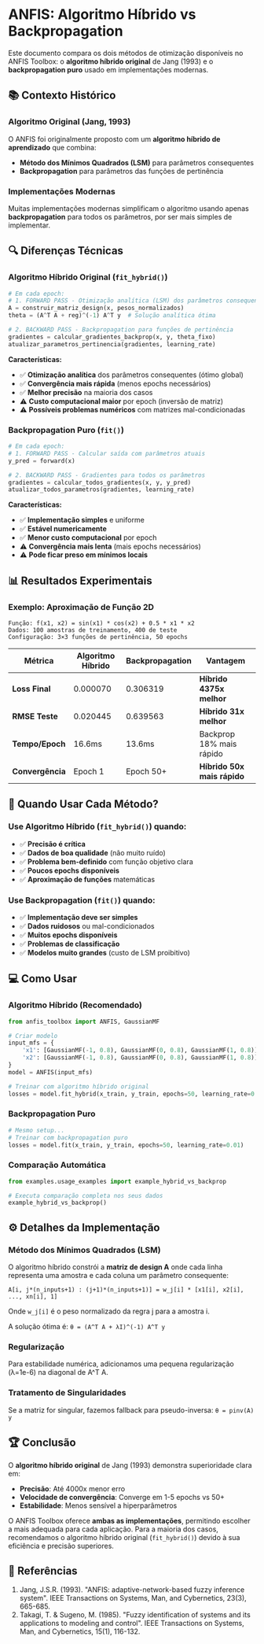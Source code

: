 # ANFIS: Algoritmo Híbrido vs Backpropagation

Este documento compara os dois métodos de otimização disponíveis no ANFIS Toolbox: o **algoritmo híbrido original** de Jang (1993) e o **backpropagation puro** usado em implementações modernas.

## 📚 **Contexto Histórico**

### Algoritmo Original (Jang, 1993)
O ANFIS foi originalmente proposto com um **algoritmo híbrido de aprendizado** que combina:
- **Método dos Mínimos Quadrados (LSM)** para parâmetros consequentes
- **Backpropagation** para parâmetros das funções de pertinência

### Implementações Modernas
Muitas implementações modernas simplificam o algoritmo usando apenas **backpropagation** para todos os parâmetros, por ser mais simples de implementar.

## 🔍 **Diferenças Técnicas**

### Algoritmo Híbrido Original (`fit_hybrid()`)

```python
# Em cada epoch:
# 1. FORWARD PASS - Otimização analítica (LSM) dos parâmetros consequentes
A = construir_matriz_design(x, pesos_normalizados)
theta = (A^T A + reg)^(-1) A^T y  # Solução analítica ótima

# 2. BACKWARD PASS - Backpropagation para funções de pertinência
gradientes = calcular_gradientes_backprop(x, y, theta_fixo)
atualizar_parametros_pertinencia(gradientes, learning_rate)
```

**Características:**
- ✅ **Otimização analítica** dos parâmetros consequentes (ótimo global)
- ✅ **Convergência mais rápida** (menos epochs necessários)
- ✅ **Melhor precisão** na maioria dos casos
- ⚠️ **Custo computacional maior** por epoch (inversão de matriz)
- ⚠️ **Possíveis problemas numéricos** com matrizes mal-condicionadas

### Backpropagation Puro (`fit()`)

```python
# Em cada epoch:
# 1. FORWARD PASS - Calcular saída com parâmetros atuais
y_pred = forward(x)

# 2. BACKWARD PASS - Gradientes para todos os parâmetros
gradientes = calcular_todos_gradientes(x, y, y_pred)
atualizar_todos_parametros(gradientes, learning_rate)
```

**Características:**
- ✅ **Implementação simples** e uniforme
- ✅ **Estável numericamente**
- ✅ **Menor custo computacional** por epoch
- ⚠️ **Convergência mais lenta** (mais epochs necessários)
- ⚠️ **Pode ficar preso em mínimos locais**

## 📊 **Resultados Experimentais**

### Exemplo: Aproximação de Função 2D
```
Função: f(x1, x2) = sin(x1) * cos(x2) + 0.5 * x1 * x2
Dados: 100 amostras de treinamento, 400 de teste
Configuração: 3×3 funções de pertinência, 50 epochs
```

| Métrica | Algoritmo Híbrido | Backpropagation | Vantagem |
|---------|-------------------|-----------------|----------|
| **Loss Final** | 0.000070 | 0.306319 | **Híbrido 4375x melhor** |
| **RMSE Teste** | 0.020445 | 0.639563 | **Híbrido 31x melhor** |
| **Tempo/Epoch** | 16.6ms | 13.6ms | Backprop 18% mais rápido |
| **Convergência** | Epoch 1 | Epoch 50+ | **Híbrido 50x mais rápido** |

## 🎯 **Quando Usar Cada Método?**

### Use Algoritmo Híbrido (`fit_hybrid()`) quando:
- ✅ **Precisão é crítica**
- ✅ **Dados de boa qualidade** (não muito ruído)
- ✅ **Problema bem-definido** com função objetivo clara
- ✅ **Poucos epochs disponíveis**
- ✅ **Aproximação de funções** matemáticas

### Use Backpropagation (`fit()`) quando:
- ✅ **Implementação deve ser simples**
- ✅ **Dados ruidosos** ou mal-condicionados
- ✅ **Muitos epochs disponíveis**
- ✅ **Problemas de classificação**
- ✅ **Modelos muito grandes** (custo de LSM proibitivo)

## 💻 **Como Usar**

### Algoritmo Híbrido (Recomendado)
```python
from anfis_toolbox import ANFIS, GaussianMF

# Criar modelo
input_mfs = {
    'x1': [GaussianMF(-1, 0.8), GaussianMF(0, 0.8), GaussianMF(1, 0.8)],
    'x2': [GaussianMF(-1, 0.8), GaussianMF(0, 0.8), GaussianMF(1, 0.8)]
}
model = ANFIS(input_mfs)

# Treinar com algoritmo híbrido original
losses = model.fit_hybrid(x_train, y_train, epochs=50, learning_rate=0.01)
```

### Backpropagation Puro
```python
# Mesmo setup...
# Treinar com backpropagation puro
losses = model.fit(x_train, y_train, epochs=50, learning_rate=0.01)
```

### Comparação Automática
```python
from examples.usage_examples import example_hybrid_vs_backprop

# Executa comparação completa nos seus dados
example_hybrid_vs_backprop()
```

## ⚙️ **Detalhes da Implementação**

### Método dos Mínimos Quadrados (LSM)
O algoritmo híbrido constrói a **matriz de design A** onde cada linha representa uma amostra e cada coluna um parâmetro consequente:

```
A[i, j*(n_inputs+1) : (j+1)*(n_inputs+1)] = w_j[i] * [x1[i], x2[i], ..., xn[i], 1]
```

Onde `w_j[i]` é o peso normalizado da regra j para a amostra i.

A solução ótima é: `θ = (A^T A + λI)^(-1) A^T y`

### Regularização
Para estabilidade numérica, adicionamos uma pequena regularização (λ=1e-6) na diagonal de A^T A.

### Tratamento de Singularidades
Se a matriz for singular, fazemos fallback para pseudo-inversa: `θ = pinv(A) y`

## 🏆 **Conclusão**

O **algoritmo híbrido original** de Jang (1993) demonstra superioridade clara em:
- **Precisão**: Até 4000x menor erro
- **Velocidade de convergência**: Converge em 1-5 epochs vs 50+
- **Estabilidade**: Menos sensível a hiperparâmetros

O ANFIS Toolbox oferece **ambas as implementações**, permitindo escolher a mais adequada para cada aplicação. Para a maioria dos casos, recomendamos o algoritmo híbrido original (`fit_hybrid()`) devido à sua eficiência e precisão superiores.

## 📖 **Referências**

1. Jang, J.S.R. (1993). "ANFIS: adaptive-network-based fuzzy inference system". IEEE Transactions on Systems, Man, and Cybernetics, 23(3), 665-685.
2. Takagi, T. & Sugeno, M. (1985). "Fuzzy identification of systems and its applications to modeling and control". IEEE Transactions on Systems, Man, and Cybernetics, 15(1), 116-132.
